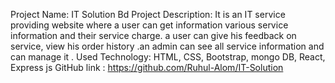 Project Name: IT Solution Bd Project Description: It is an IT service providing website where a user can get information various service information and their service charge. a user can give his feedback on service, view his order history .an admin can see all service information and can manage it .
Used Technology: HTML, CSS, Bootstrap, mongo DB, React, Express js  GitHub link : https://github.com/Ruhul-Alom/IT-Solution 

